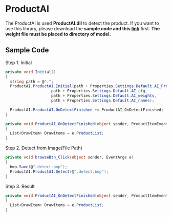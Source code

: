 # ProductAI
The ProductAI is used **ProductAI.dll** to detect the product. If you want to use this library, please download the **sample code and this [link](https://drive.google.com/file/d/1U4aMRyRxnsZ4DVlN8py1bGgq2fG4Egzg/view?usp=sharing)** first. **The weight file must be placed to directory of model.**

## Sample Code
Step 1. Initial
```C#
private void Initial()
{
  string path = @".";
  ProductAI.ProductAI.Initial(path + Properties.Settings.Default.AI_ProductList,
                    path + Properties.Settings.Default.AI_cfg,
                    path + Properties.Settings.Default.AI_weights,
                    path + Properties.Settings.Default.AI_names);

  ProductAI.ProductAI.OnDetectFinished += ProductAI_OnDetectFinished;
}

private void ProductAI_OnDetectFinished(object sender, ProductItemEventArgs e)
{
  List<DrawItem> DrawItems = e.ProductList;
}
```
Step 2. Detect from Image(File Path)
```C#
private void browseBtn_Click(object sender, EventArgs e)
{
  bmp.Save(@".detect.bmp");
  ProductAI.ProductAI.Detect(@".detect.bmp");
}
```
Step 3. Result
```C#
private void ProductAI_OnDetectFinished(object sender, ProductItemEventArgs e)
{
  List<DrawItem> DrawItems = e.ProductList;
}
```
